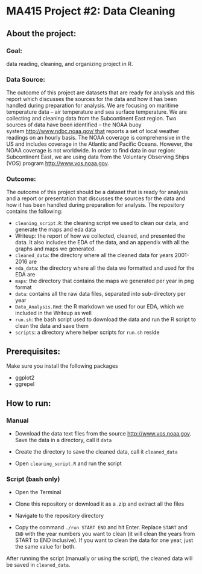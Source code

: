 # MA415 Project #2: Data Cleaning

## About the project: 

### Goal:
data reading, cleaning, and organizing project in R. 

### Data Source:
The outcome of this project are datasets that are ready for analysis and this report which discusses the sources for the data and how it has been handled during preparation for analysis. 
We are focusing on maritime temperature data – air temperature and sea surface temperature. We are collecting and cleaning data from the Subcontinent East region. Two sources of data have been identified – the NOAA buoy system http://www.ndbc.noaa.gov/ that reports a set of local weather readings on an hourly basis. The NOAA coverage is comprehensive in the US and includes coverage in the Atlantic and Pacific Oceans. However, the NOAA coverage is not worldwide. In order to find data in our region: Subcontinent East, we are using data from the Voluntary Observing Ships (VOS) program http://www.vos.noaa.gov.

### Outcome:
The outcome of this project should be a dataset that is ready for analysis and a report or presentation
that discusses the sources for the data and how it has been handled during preparation for analysis. 
The repository contains the following: 
- `cleaning_script.R`: the cleaning script we used to clean our data, and generate the maps and eda data
- Writeup: the report of how we collected, cleaned, and presented the data. It also includes the EDA of the data, and an appendix with all the graphs and maps we generated. 
- `cleaned_data`: the directory where all the cleaned data for years 2001-2016 are
- `eda_data`: the directory where all the data we formatted and used for the EDA are
- `maps`: the directory that contains the maps we generated per year in png format
- `data`: contains all the raw data files, separated into sub-directory per year
- `Data_Analysis.Rmd`: the R markdown we used for our EDA, which we included in the Writeup as well
- `run.sh`: the bash script used to download the data and run the R script to clean the data and save them
- `scripts`: a directory where helper scripts for `run.sh` reside

 
## Prerequisites:
Make sure you install the following packages 
- ggplot2
- ggrepel 

## How to run:

### Manual
- Download the data text files from the source http://www.vos.noaa.gov. Save the data in a directory, call it `data`

- Create the directory to save the cleaned data, call it `cleaned_data`

- Open `cleaning_script.R` and run the script


### Script (bash only)
- Open the Terminal

- Clone this repository or download it as a .zip and extract all the files

- Navigate to the repository directory

- Copy the command `./run START END` and hit Enter. Replace `START` and `END` with the year numbers you want to clean (it will clean the years from START to END inclusive). If you want to clean the data for one year, just the same value for both. 

After running the script (manually or using the script), the cleaned data will be saved in `cleaned_data`. 
